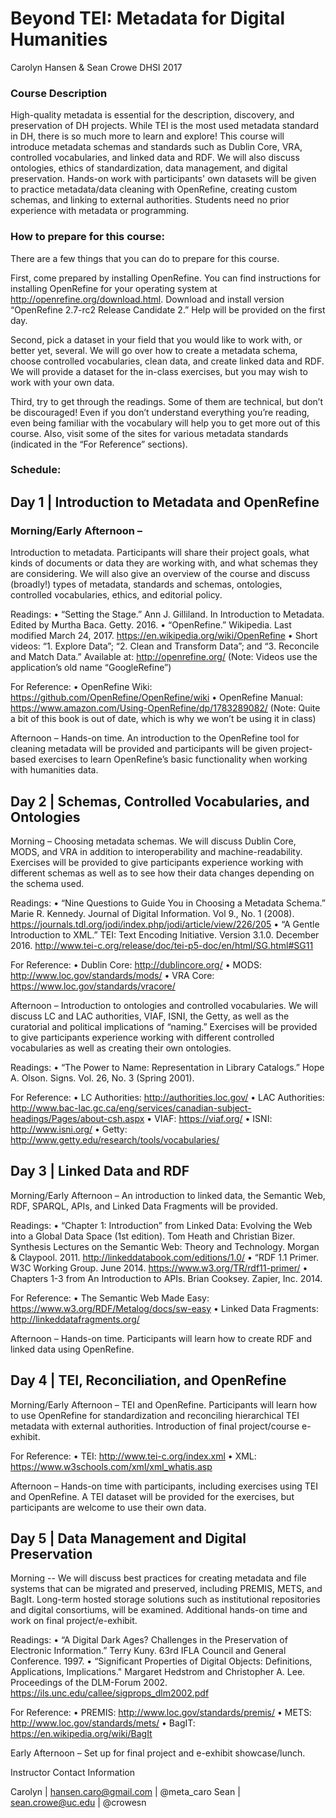 # Beyond TEI: Metadata for Digital Humanities

Carolyn Hansen & Sean Crowe
DHSI 2017

### Course Description

High-quality metadata is essential for the description, discovery, and preservation of DH projects. While TEI is the most used metadata standard in DH, there is so much more to learn and explore! This course will introduce metadata schemas and standards such as Dublin Core, VRA, controlled vocabularies, and linked data and RDF. We will also discuss ontologies, ethics of standardization, data management, and digital preservation. Hands-on work with participants' own datasets will be given to practice metadata/data cleaning with OpenRefine, creating custom schemas, and linking to external authorities. Students need no prior experience with metadata or programming.

### How to prepare for this course:

There are a few things that you can do to prepare for this course. 

First, come prepared by installing OpenRefine. You can find instructions for installing OpenRefine for your operating system at http://openrefine.org/download.html. Download and install version “OpenRefine 2.7-rc2 Release Candidate 2.” Help will be provided on the first day.

Second, pick a dataset in your field that you would like to work with, or better yet, several. We will go over how to create a metadata schema, choose controlled vocabularies, clean data, and create linked data and RDF. We will provide a dataset for the in-class exercises, but you may wish to work with your own data. 

Third, try to get through the readings. Some of them are technical, but don’t be discouraged! Even if you don’t understand everything you’re reading, even being familiar with the vocabulary will help you to get more out of this course. Also, visit some of the sites for various metadata standards (indicated in the “For Reference” sections).

### Schedule:

## Day 1 | Introduction to Metadata and OpenRefine

### Morning/Early Afternoon – 
Introduction to metadata. Participants will share their project goals, what kinds of documents or data they are working with, and what schemas they are considering. We will also give an overview of the course and discuss (broadly!) types of metadata, standards and schemas, ontologies, controlled vocabularies, ethics, and editorial policy.

Readings:
•	“Setting the Stage.” Ann J. Gilliland. In Introduction to Metadata. Edited by Murtha Baca. Getty. 2016.
•	“OpenRefine.” Wikipedia. Last modified March 24, 2017. https://en.wikipedia.org/wiki/OpenRefine 
•	Short videos: “1. Explore Data”; “2. Clean and Transform Data”; and “3. Reconcile and Match Data.” Available at: http://openrefine.org/ (Note: Videos use the application’s old name “GoogleRefine”)

For Reference:
•	OpenRefine Wiki: https://github.com/OpenRefine/OpenRefine/wiki 
•	OpenRefine Manual: https://www.amazon.com/Using-OpenRefine/dp/1783289082/ (Note: Quite a bit of this book is out of date, which is why we won’t be using it in class)

Afternoon – Hands-on time. An introduction to the OpenRefine tool for cleaning metadata will be provided and participants will be given project-based exercises to learn OpenRefine’s basic functionality when working with humanities data. 


## Day 2 | Schemas, Controlled Vocabularies, and Ontologies

Morning – Choosing metadata schemas. We will discuss Dublin Core, MODS, and VRA in addition to interoperability and machine-readability. Exercises will be provided to give participants experience working with different schemas as well as to see how their data changes depending on the schema used. 

Readings:
•	“Nine Questions to Guide You in Choosing a Metadata Schema.” Marie R. Kennedy. Journal of Digital Information. Vol 9., No. 1 (2008). https://journals.tdl.org/jodi/index.php/jodi/article/view/226/205 
•	“A Gentle Introduction to XML.” TEI: Text Encoding Initiative. Version 3.1.0. December 2016. http://www.tei-c.org/release/doc/tei-p5-doc/en/html/SG.html#SG11 

For Reference:
•	Dublin Core: http://dublincore.org/ 
•	MODS: http://www.loc.gov/standards/mods/ 
•	VRA Core: https://www.loc.gov/standards/vracore/ 

Afternoon – Introduction to ontologies and controlled vocabularies. We will discuss LC and LAC authorities, VIAF, ISNI, the Getty, as well as the curatorial and political implications of “naming.” Exercises will be provided to give participants experience working with different controlled vocabularies as well as creating their own ontologies. 

Readings:
•	“The Power to Name: Representation in Library Catalogs.” Hope A. Olson. Signs. Vol. 26, No. 3 (Spring 2001). 

For Reference:
•	LC Authorities: http://authorities.loc.gov/ 
•	LAC Authorities: http://www.bac-lac.gc.ca/eng/services/canadian-subject-headings/Pages/about-csh.aspx 
•	VIAF: https://viaf.org/ 
•	ISNI: http://www.isni.org/ 
•	Getty: http://www.getty.edu/research/tools/vocabularies/ 


## Day 3 | Linked Data and RDF

Morning/Early Afternoon – An introduction to linked data, the Semantic Web, RDF, SPARQL, APIs, and Linked Data Fragments will be provided. 

Readings:
•	“Chapter 1: Introduction” from Linked Data: Evolving the Web into a Global Data Space (1st edition). Tom Heath and Christian Bizer. Synthesis Lectures on the Semantic Web: Theory and Technology. Morgan & Claypool. 2011. http://linkeddatabook.com/editions/1.0/ 
•	“RDF 1.1 Primer. W3C Working Group. June 2014. https://www.w3.org/TR/rdf11-primer/ 
•	Chapters 1-3 from An Introduction to APIs. Brian Cooksey. Zapier, Inc. 2014.

For Reference:
•	The Semantic Web Made Easy: https://www.w3.org/RDF/Metalog/docs/sw-easy 
•	Linked Data Fragments: http://linkeddatafragments.org/ 


Afternoon – Hands-on time. Participants will learn how to create RDF and linked data using OpenRefine.

## Day 4 | TEI, Reconciliation, and OpenRefine

Morning/Early Afternoon – TEI and OpenRefine. Participants will learn how to use OpenRefine for standardization and reconciling hierarchical TEI metadata with external authorities. Introduction of final project/course e-exhibit.

For Reference:
•	TEI: http://www.tei-c.org/index.xml 
•	XML: https://www.w3schools.com/xml/xml_whatis.asp 

Afternoon – Hands-on time with participants, including exercises using TEI and OpenRefine. A TEI dataset will be provided for the exercises, but participants are welcome to use their own data.


## Day 5 | Data Management and Digital Preservation

Morning -- We will discuss best practices for creating metadata and file systems that can be migrated and preserved, including PREMIS, METS, and BagIt. Long-term hosted storage solutions such as institutional repositories and digital consortiums, will be examined. Additional hands-on time and work on final project/e-exhibit. 

Readings:
•	“A Digital Dark Ages? Challenges in the Preservation of Electronic Information.” Terry Kuny. 63rd IFLA Council and General Conference. 1997.
•	“Significant Properties of Digital Objects: Definitions, Applications, Implications." Margaret Hedstrom and Christopher A. Lee. Proceedings of the DLM-Forum 2002. https://ils.unc.edu/callee/sigprops_dlm2002.pdf 

For Reference:
•	PREMIS: http://www.loc.gov/standards/premis/ 
•	METS: http://www.loc.gov/standards/mets/ 
•	BagIT: https://en.wikipedia.org/wiki/BagIt 

Early Afternoon – Set up for final project and e-exhibit showcase/lunch.

Instructor Contact Information

Carolyn | hansen.caro@gmail.com | @meta_caro
Sean | sean.crowe@uc.edu | @crowesn 

